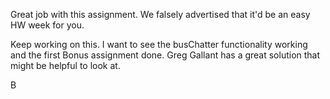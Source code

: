 Great job with this assignment. We falsely advertised that it'd be an easy HW week for you. 

Keep working on this. I want to see the busChatter functionality working and the first Bonus assignment done. Greg Gallant has a great solution that might be helpful to look at.

B